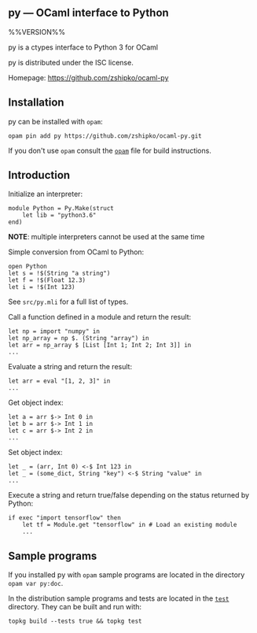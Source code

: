 py — OCaml interface to Python
-------------------------------------------------------------------------------
%%VERSION%%

py is a ctypes interface to Python 3 for OCaml

py is distributed under the ISC license.

Homepage: https://github.com/zshipko/ocaml-py

## Installation

py can be installed with `opam`:

    opam pin add py https://github.com/zshipko/ocaml-py.git

If you don't use `opam` consult the [`opam`](opam) file for build
instructions.

## Introduction

Initialize an interpreter:

    module Python = Py.Make(struct
        let lib = "python3.6"
    end)

**NOTE**: multiple interpreters cannot be used at the same time

Simple conversion from OCaml to Python:

    open Python
    let s = !$(String "a string")
    let f = !$(Float 12.3)
    let i = !$(Int 123)

See `src/py.mli` for a full list of types.

Call a function defined in a module and return the result:

    let np = import "numpy" in
    let np_array = np $. (String "array") in
    let arr = np_array $ [List [Int 1; Int 2; Int 3]] in
    ...

Evaluate a string and return the result:

    let arr = eval "[1, 2, 3]" in
    ...

Get object index:

    let a = arr $-> Int 0 in
    let b = arr $-> Int 1 in
    let c = arr $-> Int 2 in
    ...

Set object index:

    let _ = (arr, Int 0) <-$ Int 123 in
    let _ = (some_dict, String "key") <-$ String "value" in
    ...

Execute a string and return true/false depending on the status returned by Python:

    if exec "import tensorflow" then
        let tf = Module.get "tensorflow" in # Load an existing module
        ...

## Sample programs

If you installed py with `opam` sample programs are located in
the directory `opam var py:doc`.

In the distribution sample programs and tests are located in the
[`test`](test) directory. They can be built and run
with:

    topkg build --tests true && topkg test
